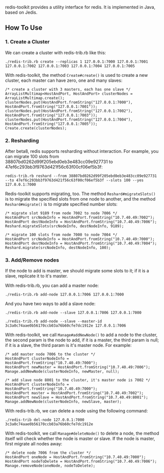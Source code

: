 redis-toolkit provides a utility interface for redis. It is implemented in Java, based on Jedis.

How To Use
--------------------------------------------------

### 1. Create a Cluster

We can create a cluster with redis-trib.rb like this:

	./redis-trib.rb create --replicas 1 127.0.0.1:7000 127.0.0.1:7001 127.0.0.1:7002 127.0.0.1:7003 127.0.0.1:7004 127.0.0.1:7005
	
With redis-toolkit, the method `Create#create()` is used to create a new cluster, each master can have zero, one and many slaves:

	/* create a cluster with 3 masters, each has one slave */
    ArrayListMultimap<HostAndPort, HostAndPort> clusterNodes = ArrayListMultimap.create();
    clusterNodes.put(HostAndPort.fromString("127.0.0.1:7000"), HostAndPort.fromString("127.0.0.1:7001"));
    clusterNodes.put(HostAndPort.fromString("127.0.0.1:7002"), HostAndPort.fromString("127.0.0.1:7003"));
    clusterNodes.put(HostAndPort.fromString("127.0.0.1:7004"), HostAndPort.fromString("127.0.0.1:7005"));
    Create.create(clusterNodes);
    
### 2. Resharding

After beta8, redis supports resharding without interaction. For example, you can migrate 100 slots from 38807bd0262d99f205ebd0eb3e483cc09e927731 to 
47ef6c293bb3f9763d421f56c63f00cf06ef5b3f:

	redis-trib.rb reshard --from 38807bd0262d99f205ebd0eb3e483cc09e927731 --to 47ef6c293bb3f9763d421f56c63f00cf06ef5b3f --slots 100 --yes 127.0.0.1:7000
	
Redis-toolkit supports migrating, too. The method `Reshard#migrateSlots()` is to migrate the specified slots from one node to another, and the method
 `Reshard#migrate()` is to migrate specified number slots: 

	/* migrate slot 9189 from node 7002 to node 7006 */
    HostAndPort srcNodeInfo = HostAndPort.fromString("10.7.40.49:7002");
    HostAndPort destNodeInfo = HostAndPort.fromString("10.7.40.49:7006");
    Reshard.migrateSlots(srcNodeInfo, destNodeInfo, 9189);
    
    /* migrate 100 slots from node 7000 to node 7004 */
    HostAndPort srcNodeInfo = HostAndPort.fromString("10.7.40.49:7000");
    HostAndPort destNodeInfo = HostAndPort.fromString("10.7.40.49:7004");
    Reshard.migrate(srcNodeInfo, destNodeInfo, 100);
    
### 3. Add/Remove nodes

If the node to add is master, we should migrate some slots to it; if it is a slave, replicate it to it's master.

With redis-trib.rb, you can add a master node:

	./redis-trib.rb add-node 127.0.0.1:7006 127.0.0.1:7000
	
And you have two ways to add a slave node: 
	
	./redis-trib.rb add-node --slave 127.0.0.1:7006 127.0.0.1:7000
    
    ./redis-trib.rb add-node --slave --master-id 3c3a0c74aae0b56170ccb03a76b60cfe7dc1912e 127.0.0.1:7006

With redis-toolkit, we call `Manage#addNewNode()` to add a node to the cluster, the second param is the node to add, if it is a master, 
the third param
is null; if it is a slave, the third param is it's master node. For example:

	/* add master node 7006 to the cluster */ 
    HostAndPort clusterNodeInfo = HostAndPort.fromString("10.7.40.49:7000");
    HostAndPort newMaster = HostAndPort.fromString("10.7.40.49:7006");
    Manage.addNewNode(clusterNodeInfo, newMaster, null);
    
    /* add slave node 8001 to the cluster, it's master node is 7002 */
    HostAndPort clusterNodeInfo = HostAndPort.fromString("10.7.40.49:7000");
    HostAndPort master = HostAndPort.fromString("10.7.40.49:7002");
    HostAndPort newSlave = HostAndPort.fromString("10.7.40.49:8001");
    Manage.addNewNode(clusterNodeInfo, newSlave, master);

With redis-trib.rb, we can delete a node using the following command: 

	./redis-trib del-node 127.0.0.1:7000 3c3a0c74aae0b56170ccb03a76b60cfe7dc1912e
	
With redis-toolkit, we call `Manage#deleteNode()` to delete a node, the method itself will check whether the node is master or slave. If the node is 
master, first migrate all nodes away: 

	/* delete node 7006 from the cluster */
    HostAndPort oneNode = HostAndPort.fromString("10.7.40.49:7000");
    HostAndPort nodeToDelete = HostAndPort.fromString("10.7.40.49:7006");
    Manage.removeNode(oneNode, nodeToDelete);
